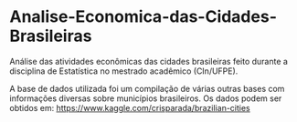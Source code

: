# Analise-Economica-das-Cidades-Brasileiras
Análise das atividades econômicas das cidades brasileiras feito durante a disciplina de Estatística no mestrado acadêmico (CIn/UFPE).

A base de dados utilizada foi um compilação de várias outras bases com informações diversas sobre municípios brasileiros. Os dados podem ser obtidos em:
https://www.kaggle.com/crisparada/brazilian-cities

